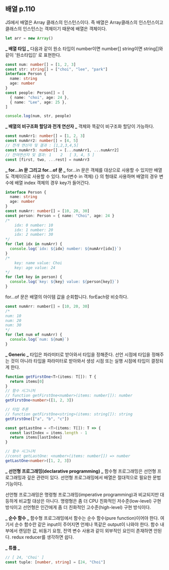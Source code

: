 ## 배열 p.110

JS에서 배열은 Array 클래스의 인스턴스이다.
즉 배열은 Array클래스의 인스턴스이고 클래스의 인스턴스는 객체이기 때문에 배열은 객체이다.

```javascript
let arr = new Array()
```

**_ 배열 타입 _**
다음과 같이 원소 타입이 number이면 number[] string이면 string[]와 같이 '원소타입[]' 로 표현한다.

```typescript
const num: number[] = [1, 2, 3]
const str: string[] = ["choi", "lee", "park"]
interface Person {
  name: string
  age: number
}
const people: Person[] = [
  { name: "choi", age: 24 },
  { name: "Lee", age: 25 },
]

console.log(num, str, people)
```

**_ 배열의 비구조화 할당과 전개 연산자 _**
객체와 똑같이 비구조화 할당이 가능하다.

```typescript
const numArr1: number[] = [1, 2, 3]
const numArr2: number[] = [4, 5]
// 전개 연산자 및 결과 : [1,2,3,4,5]
const numArr3: number[] = [...numArr1, ...numArr2]
// 잔여연산자 및 결과: 1    2   [ 3, 4, 5 ]
const [first, two, ...rest] = numArr3
```

**_ for...in 문 그리고 for...of 문 _**
for...in 문은 객체를 대상으로 사용할 수 있지만 배열도 객체이므로 사용할 수 있다.
for(변수 in 객체) {} 의 형태로 사용하며 배열의 경우 변수에 배열 index 객체의 경우 key가 들어간다.

```typescript
interface Person {
  name: string
  age: number
}
const numArr: number[] = [10, 20, 30]
const person: Person = { name: "Choi", age: 24 }
/*
    idx: 0 number: 10
    idx: 1 number: 20
    idx: 2 number: 30
*/
for (let idx in numArr) {
  console.log(`idx: ${idx} number: ${numArr[idx]}`)
}
/*
    key: name value: Choi
    key: age value: 24
*/
for (let key in person) {
  console.log(`key: ${key} value: ${person[key]}`)
}
```

for...of 문은 배열의 아이템 값을 순회합니다. forEach랑 비슷하다.

```javascript
const numArr: number[] = [10, 20, 30]
/*
num: 10
num: 20
num: 30
*/
for (let num of numArr) {
  console.log(`num: ${num}`)
}
```

**_ Generic _**
타입은 파라미터로 받아와서 타입을 정해준다.
선언 시점에 타입을 정해주는 것이 아니라 타입을 파라미터로 받아와서 생성 시점 또는 실행 시점에 타입이 결정되게 한다.

```typescript
function getFirstOne<T>(items: T[]): T {
  return items[0]
}
// 함수 시그니처
// function getFirstOne<number>(items: number[]): number
getFirstOne<number>([1, 2, 3])

// 타입 추론
// function getFirstOne<string>(items: string[]): string
getFirstOne(["a", "b", "c"])

const getLastOne = <T>(items: T[]): T => {
  const lastIndex = items.length - 1
  return items[lastIndex]
}

// 함수 시그니처
//const getLastOne: <number>(items: number[]) => number
getLastOne<number>([1, 2, 3])
```

**_ 선언형 프로그래밍(declarative programming) _**
함수형 프로그래밍은 선언형 프로그래밍과 깊은 관련이 있다.
선언형 프로그래밍에서 배열은 절대적으로 필요한 문법 기능이다.

선언형 프로그래밍은 명령형 프로그래밍(imperative programming)과 비교되지만 대등하게 비교할 대상은 아니다.
명령형은 좀 더 CPU 친화적인 저수준(low-level) 구현 방식이고 선언형은 인간에게 좀 더 친화적인 고수준(high-level) 구현 방식이다.

**_ 순수 함수 _**
함수형 프로그래밍에서 함수는 순수 함수(pure function)이어야 한다.
여기서 순수 함수란 같은 input이 주어지면 언제나 똑같은 output이 나와야 한다.
함수 내부에서 랜덤한 값, 비동기 요청, 전역 변수 사용과 같이 외부적인 요인이 존재하면 안된다.
redux reducer를 생각하면 쉽다.

**_ 튜플 _**

```typescript
// [ 24, 'Choi' ]
const tuple: [number, string] = [24, "Choi"]
```
